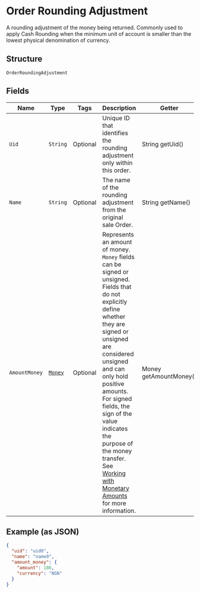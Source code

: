 
# Order Rounding Adjustment

A rounding adjustment of the money being returned. Commonly used to apply Cash Rounding
when the minimum unit of account is smaller than the lowest physical denomination of currency.

## Structure

`OrderRoundingAdjustment`

## Fields

| Name | Type | Tags | Description | Getter |
|  --- | --- | --- | --- | --- |
| `Uid` | `String` | Optional | Unique ID that identifies the rounding adjustment only within this order. | String getUid() |
| `Name` | `String` | Optional | The name of the rounding adjustment from the original sale Order. | String getName() |
| `AmountMoney` | [`Money`](/doc/models/money.md) | Optional | Represents an amount of money. `Money` fields can be signed or unsigned.<br>Fields that do not explicitly define whether they are signed or unsigned are<br>considered unsigned and can only hold positive amounts. For signed fields, the<br>sign of the value indicates the purpose of the money transfer. See<br>[Working with Monetary Amounts](https://developer.squareup.com/docs/build-basics/working-with-monetary-amounts)<br>for more information. | Money getAmountMoney() |

## Example (as JSON)

```json
{
  "uid": "uid0",
  "name": "name0",
  "amount_money": {
    "amount": 186,
    "currency": "NGN"
  }
}
```

